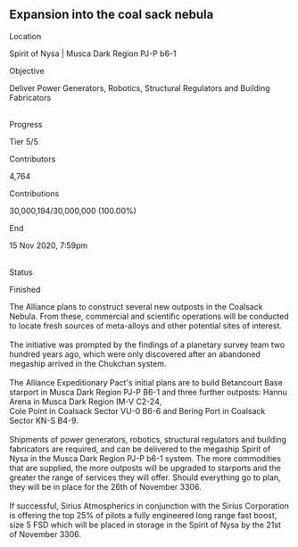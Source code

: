 ## Expansion into the coal sack nebula

Location

Spirit of Nysa \| Musca Dark Region PJ-P b6-1

Objective

Deliver Power Generators, Robotics, Structural Regulators and Building
Fabricators

\
Progress

Tier 5/5

Contributors

4,764

Contributions

30,000,194/30,000,000 (100.00%)

End

15 Nov 2020, 7:59pm

\
Status

Finished

The Alliance plans to construct several new outposts in the Coalsack
Nebula. From these, commercial and scientific operations will be
conducted to locate fresh sources of meta-alloys and other potential
sites of interest.\
\
The initiative was prompted by the findings of a planetary survey team
two hundred years ago, which were only discovered after an abandoned
megaship arrived in the Chukchan system.\
\
The Alliance Expeditionary Pact\'s initial plans are to build Betancourt
Base starport in Musca Dark Region PJ-P B6-1 and three further outposts:
Hannu Arena in Musca Dark Region IM-V C2-24,\
Cole Point in Coalsack Sector VU-0 B6-6 and Bering Port in Coalsack
Sector KN-S B4-9.\
\
Shipments of power generators, robotics, structural regulators and
building fabricators are required, and can be delivered to the megaship
Spirit of Nysa in the Musca Dark Region PJ-P b6-1 system. The more
commodities that are supplied, the more outposts will be upgraded to
starports and the greater the range of services they will offer. Should
everything go to plan, they will be in place for the 26th of November
3306.\
\
If successful, Sirius Atmospherics in conjunction with the Sirius
Corporation is offering the top 25% of pilots a fully engineered long
range fast boost, size 5 FSD which will be placed in storage in the
Spirit of Nysa by the 21st of November 3306.
